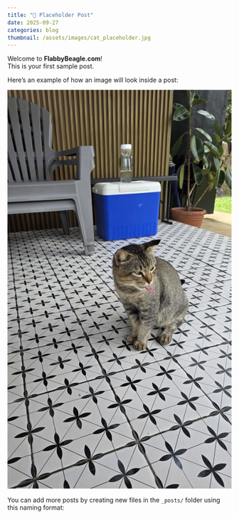 ```yaml
---
title: "🍜 Placeholder Post"
date: 2025-09-27
categories: blog
thumbnail: /assets/images/cat_placeholder.jpg
---
```


Welcome to **FlabbyBeagle.com**!  
This is your first sample post.

Here’s an example of how an image will look inside a post:

![Placeholder](/assets/images/cat_placeholder.jpg)

You can add more posts by creating new files in the `_posts/` folder using this naming format:

